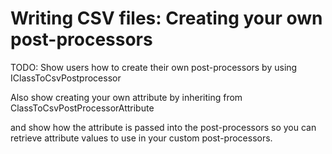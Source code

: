  # Writing CSV files: Creating your own post-processors

TODO: Show users how to create their own post-processors by using IClassToCsvPostprocessor 

Also show creating your own attribute by inheriting from ClassToCsvPostProcessorAttribute

and show how the attribute is passed into the post-processors so you can retrieve attribute values to use in your custom post-processors.
